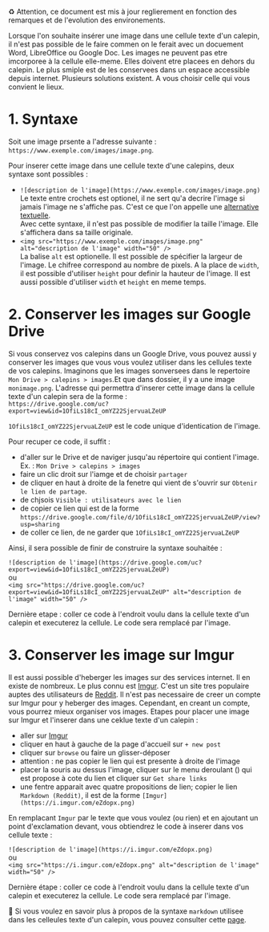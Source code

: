 ♻️ Attention, ce document est mis à jour reglierement en fonction des remarques et de l'evolution des environements.

Lorsque l'on souhaite insérer une image dans une cellule texte d'un calepin, il n'est pas possible de le faire commen on le ferait avec un docuement Word, LibreOffice ou Google Doc. Les images ne peuvent pas etre imcorporee à la cellule elle-meme. Elles doivent etre placees en dehors du calepin. Le plus smiple est de les conservees dans un espace accessible depuis internet. Plusieurs solutions existent. A vous choisir celle qui vous convient le lieux.

# 1. Syntaxe
Soit une image prsente a l'adresse suivante : `https://www.exemple.com/images/image.png`.

Pour inserer cette image dans une cellule texte d'une calepins, deux syntaxe sont possibles :
- `![description de l'image](https://www.exemple.com/images/image.png)`<br />
Le texte entre crochets est optionel, il ne sert qu'a decrire l'image si jamais l'image ne s'affiche pas. C'est ce que l'on appelle une [alternative textuelle](https://fr.wikipedia.org/wiki/Alternative_textuelle).<br />
Avec cette syntaxe, il n'est pas possible de modifier la taille l'image. Elle s'affichera dans sa taille originale.
- `<img src="https://www.exemple.com/images/image.png" alt="description de l'image" width="50" />`<br />
La balise `alt` est optionelle.
Il est possible de spécifier la largeur de l'image. Le chifree correspond au nombre de pixels. A la place de `width`, il est possible d'utiliser `height` pour definir la hauteur de l'image. Il est aussi possible d'utiliser `width` et `height` en meme temps.

# 2. Conserver les images sur Google Drive
Si vous conservez vos calepins dans un Google Drive, vous pouvez aussi y conserver les images que vous vous voulez utiliser dans les cellules texte de vos calepins. Imaginons que les images sonversees dans le repertoire `Mon Drive > calepins > images`.Et que dans dossier, il y a une image `monimage.png`. L'adresse qui permettra d'inserer cette image dans la cellule texte d'un calepin sera de la forme :<br />
`https://drive.google.com/uc?export=view&id=1OfiLs18cI_omYZ22SjervuaLZeUP`

`1OfiLs18cI_omYZ22SjervuaLZeUP` est le code unique d'identication de l'image.

Pour recuper ce code, il suffit :
- d'aller sur le Drive et de naviger jusqu'au répertoire qui contient l'image. Ex. : `Mon Drive > calepins > images`
- faire un clic droit sur l'iamge et de choisir `partager`
- de cliquer en haut à droite de la fenetre qui vient de s'ouvrir sur `Obtenir le lien de partage`.
- de chjsois `Visible : utilisateurs avec le lien`
- de copier ce lien qui est de la forme `https://drive.google.com/file/d/1OfiLs18cI_omYZ22SjervuaLZeUP/view?usp=sharing`
- de coller ce lien, de ne garder que `1OfiLs18cI_omYZ22SjervuaLZeUP`

Ainsi, il sera possible de finir de construire la syntaxe souhaitée :

`![description de l'image](https://drive.google.com/uc?export=view&id=1OfiLs18cI_omYZ22SjervuaLZeUP)`<br />
ou<br />
`<img src="https://drive.google.com/uc?export=view&id=1OfiLs18cI_omYZ22SjervuaLZeUP" alt="description de l'image" width="50" />`

Dernière etape : coller ce code à l'endroit voulu dans la cellule texte d'un calepin et executerez la cellule. Le code sera remplacé par l'image.

# 3. Conserver les image sur Imgur
Il est aussi possible d'heberger les images sur des services internet. Il en existe de nombreux. Le plus connu est [Imgur](https://imgur.com/). C'est un site tres populaire auptes des utilisateurs de [Reddit](https://www.reddit.com/). Il n'est pas necessaire de creer un compte sur Imgur pour y heberger des images. Cependant, en creant un compte, vous pourrez mieux organiser vos images.
Etapes pour placer une image sur Imgur et l'inserer dans une ceklue texte d'un calepin :
- aller sur [Imgur](https://imgur.com/)
- cliquer en haut à gauche de la page d'accueil sur `+ new post`
- cliquer sur `browse` ou faire un glisser-déposer
- attention : ne pas copier le lien qui est presente à droite de l'image
- placer la souris au dessus l'image, cliquer sur le menu deroulant () qui est propose à cote du lien et cliquer sur `Get share links`
- une fentre apparait avec quatre propositions de lien; copier le lien `Markdown (Reddit)`, il est de la forme `[Imgur](https://i.imgur.com/eZdopx.png)`

En remplacant `Imgur` par le texte que vous voulez (ou rien) et en ajoutant un point d'exclamation devant, vous obtiendrez le code à inserer dans vos cellule texte :

`![description de l'image](https://i.imgur.com/eZdopx.png)`<br />
ou<br />
`<img src="https://i.imgur.com/eZdopx.png" alt="description de l'image" width="50" />`

Dernière étape : coller ce code à l'endroit voulu dans la cellule texte d'un calepin et executerez la cellule. Le code sera remplacé par l'image.



🔎 Si vous voulez en savoir plus à propos de la syntaxe `markdown` utilisee dans les celleules texte d'un calepin, vous pouvez consulter cette [page](https://jupyter-notebook.readthedocs.io/en/stable/examples/Notebook/Working%20With%20Markdown%20Cells.html).

